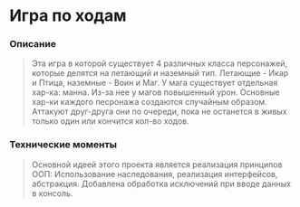 # Игра по ходам
### Описание
>Эта игра в которой существует 4 различных класса персонажей, которые делятся на летающий и наземный тип. Летающие - Икар и Птица, наземные - Воин и Маг. У мага существует отдельная хар-ка: манна. Из-за нее у магов повышенный урон. Основные хар-ки каждого песронажа создаются случайным образом. Аттакуют друг-друга они по очереди, пока не останется в живых только один или кончится кол-во ходов. 

### Технические моменты
>Основной идеей этого проекта является реализация принципов ООП:
>Использование наследования, реализация интерфейсов, абстракция.
>Добавлена обработка исключений при вводе данных в консоль.
